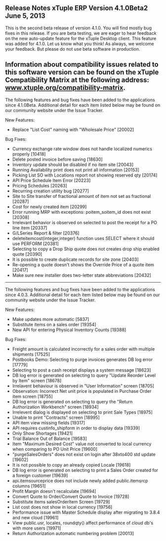 Release Notes
xTuple ERP
Version 4.1.0Beta2
June 5, 2013
----------------------------------

This is the second beta release of version 4.1.0. You will find
mostly bug fixes in this release. If you are beta testing, we
are eager to hear feedback on the new auto-update feature for
the xTuple Desktop client. This feature was added for 4.1.0. Let 
us know what you think! As always, we welcome your feedback. But 
please do not use beta software in production.

Information about compatibility issues related to this software
version can be found on the xTuple Compatibility Matrix at the 
following address: www.xtuple.org/compatibility-matrix.
----------------------------------

The following features and bug fixes have been added to the
applications since 4.1.0Beta. Additional detail for each item 
listed below may be found on our community website under the Issue 
Tracker.

New Features:

* Replace "List Cost" naming with "Wholesale Price" [20002]

Bug Fixes:

* Currency exchange rate window does not handle localized numerics 
properly [10418]
* Delete posted invoice before saving [18630]
* Inventory update should be disabled if no item site [20043]
* Running Availability print does not print all information [20153]
* Picking List SO with Locations report not showing reserved qty 
[20174]
* API Price Schedule Item Error [20223]
* Pricing Schedules [20263]
* Recurring creation utility bug [20277]
* Site to Site transfer of fractional amount of item not set as 
fractional [20287]
* Cost for newly created item [20299]
* Error running MRP with exceptions: poitem_soitem_id does not 
exist [20308]
* Irrelevant behavior is observed on selected to post the receipt 
for a PO line item [20337]
* G/LSeries Report & filter [20376]
* deleteitemcost(integer,integer) function uses SELECT where it 
should use PERFORM [20381]
* Selecting to copy a Drop Ship quote does not creates drop ship 
enabled quote [20390]
* It is possible to create duplicate records for site zone [20403]
* Re-opening a quote doesn't shows the Override Price of a quote 
item [20417]
* Make sure new installer does two-letter state abbreviations 
[20432]

----------------------------------

The following features and bug fixes have been added to the
applications since 4.0.3. Additional detail for each item listed 
below may be found on our community website under the Issue 
Tracker.

New Features:

* Make updates more automatic	[5837]
* Substitute items on a sales order	[19354]
* New API for entering Physical Inventory Counts [19388]

Bug Fixes:

* Freight amount is calculated incorrectly for a sales order with 
multiple shipments [17525]
* Postbooks Demo: Selecting to purge invoices generates DB log 
error [17779]
* Selecting to post a cash receipt displays a system message 
[18623]
* DB log error is generated on selecting to query "Update 
Reorder Level by Item" screen [18678]
* Irrelavent behaviour is observed in "User Information" screen 
[18705]
* Observation: Incorrect Net unit price is populated in Purchase 
Order item screen [18755]
* DB log error is generated on selecting to query the "Return 
Authorization Workbench" screen [18934]
* Irrelevent dialog is displayed on selecting to print Sale 
Types [18975]
* Unable to print "Contracts" screen [18995]
* API item view missing fields [19317]
* API requires custinfo_shipform in order to display data [19339]
* Only Show Shortages [19421]
* Trial Balance Out of Balance [19583]
* Item "Maximum Desired Cost" value not converted to local 
currency when comparing to PO Unit Price [19600]
* "purgeSalesOrders" does not exist on login after 38xto400 std 
update [19602]
* It is not possible to copy an already copied Locale [19618]
* DB log error is generated on selecting to print a Sales Order 
created for a foreign customer [19639]
* api.itemsourceprice does not include newly added public.itemsrcp 
columns [19651]
* Profit Margin doesn't recalculate [19694]
* Convert Quote to Order/Convert Quote to Invoice [19728]
* Substitute items salesOrderItem Screen [19729]
* List cost does not show in local currency [19756]
* Performance issue with Master Schedule display after migrating 
to 3.8.4 and new cloud [19961]
* View public.usr, locales, roundqty() affect performance of 
cloud db's with more users [19971]
* Return Authorization automatic numbering problem [20013]